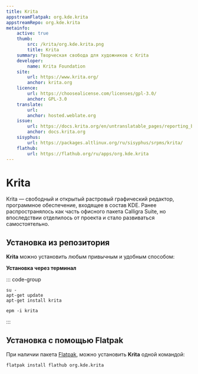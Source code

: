 ```yaml
---
title: Krita
appstreamFlatpak: org.kde.krita
appstreamRepo: org.kde.krita
metainfo:
    active: true
    thumb:
        src: /krita/org.kde.krita.png
        title: Krita
    summary: Творческая свобода для художников c Krita
    developer: 
        name: Krita Foundation
    site:
        url: https://www.krita.org/
        anchor: krita.org
    licence:
        url: https://choosealicense.com/licenses/gpl-3.0/
        anchor: GPL-3.0
    translate:
        url: 
        anchor: hosted.weblate.org
    issue: 
        url: https://docs.krita.org/en/untranslatable_pages/reporting_bugs.html
        anchor: docs.krita.org
    sisyphus:
        url: https://packages.altlinux.org/ru/sisyphus/srpms/krita/
    flathub:
        url: https://flathub.org/ru/apps/org.kde.krita
---
```


# Krita

Krita — свободный и открытый растровый графический редактор, программное обеспечение, входящее в состав KDE. Ранее распространялось как часть офисного пакета Calligra Suite, но впоследствии отделилось от проекта и стало развиваться самостоятельно.

## Установка из репозитория

**Krita** можно установить любым привычным и удобным способом:

<!--@include: ./parts/install/software-repo.md-->

**Установка через терминал**

::: code-group

```shell[apt-get]
su -
apt-get update
apt-get install krita
```

```shell[epm]
epm -i krita
```
:::

## Установка с помощью Flatpak

При наличии пакета [Flatpak](/flatpak), можно установить **Krita** одной командой:

```shell
flatpak install flathub org.kde.krita
```
<!--@include: ./parts/install/software-flatpak.md-->
